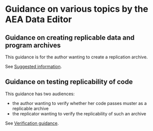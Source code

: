 # Guidance on various topics by the AEA Data Editor

## Guidance on creating replicable data and program archives
This guidance is for the author wanting to create a replication archive. 

See [Suggested information](Suggested_information.md).

## Guidance on testing replicability of code
This guidance has two audiences:
 - the author wanting to verify whether her code passes muster as a replicable archive
 - the replicator wanting to verify the replicability of such an archive

See [Verification guidance](Verification_guidance.md).
